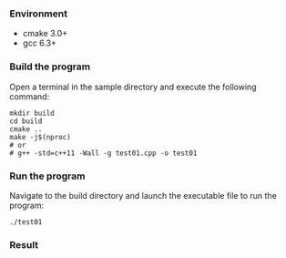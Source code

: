 

### Environment

- cmake 3.0+
- gcc 6.3+

### Build the program

Open a terminal in the sample directory and execute the following command:

```
mkdir build
cd build
cmake ..
make -j$(nproc)
# or
# g++ -std=c++11 -Wall -g test01.cpp -o test01 
```

### Run  the program

Navigate to the build directory and launch the executable file to run the program:

```
./test01
```

### Result
